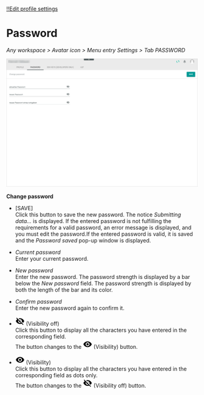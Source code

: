 [!!Edit profile settings](../UsingCore1/02_EditProfileSettings.md)

# Password

*Any workspace > Avatar icon > Menu entry Settings > Tab PASSWORD*

![Password](../../Assets/Screenshots/Core1Platform/ProfileSettings/Password/Password.png "[Password]")

**Change password**

- [SAVE]   
    Click this button to save the new password. The notice *Submitting data...* is displayed. If the entered password is not fulfilling the requirements for a valid password, an error message is displayed, and you must edit the password.If the entered password is valid, it is saved and the *Password saved* pop-up window is displayed.

- *Current password*   
    Enter your current password.

- *New password*   
    Enter the new password. The password strength is displayed by a bar below the *New password* field. The password strength is displayed by both the length of the bar and its color.

- *Confirm password*   
    Enter the new password again to confirm it.

- ![Visibility off](../../Assets/Icons/visibility_off.png "[Visibility off]") (Visibility off)      
    Click this button to display all the characters you have entered in the corresponding field.  
    The button changes to the ![Visibility](../../Assets/Icons/visibility.png "[Visibility]") (Visibility) button.

- ![Visibility](../../Assets/Icons/visibility.png "[Visibility]") (Visibility)      
    Click this button to display all the characters you have entered in the corresponding field as dots only.   
    The button changes to the ![Visibility off](../../Assets/Icons/visibility_off.png "[Visibility off]") (Visibility off) button.
